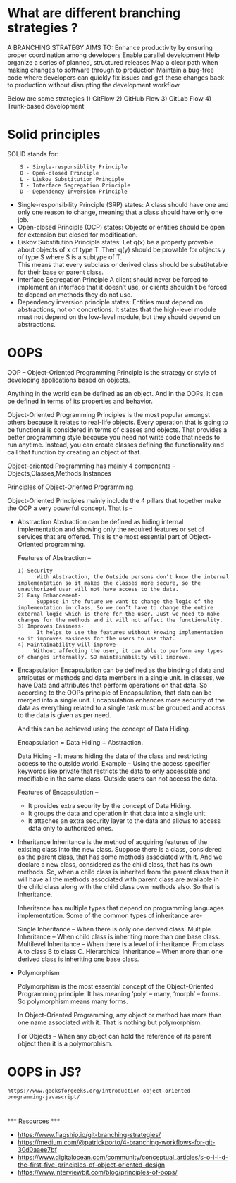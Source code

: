 # What are different branching strategies ?
  A BRANCHING STRATEGY AIMS TO:
    Enhance productivity by ensuring proper coordination among developers
    Enable parallel development
    Help organize a series of planned, structured releases
    Map a clear path when making changes to software through to production
    Maintain a bug-free code where developers can quickly fix issues and get these changes back to production without disrupting the development workflow
  
  Below are some strategies
    1) GitFlow
    2) GitHub Flow
    3) GitLab Flow
    4) Trunk-based development

# Solid principles

  SOLID stands for:

        S - Single-responsiblity Principle
        O - Open-closed Principle
        L - Liskov Substitution Principle
        I - Interface Segregation Principle
        D - Dependency Inversion Principle

   - Single-responsibility Principle (SRP) states:
        A class should have one and only one reason to change, meaning that a class should have only one job.  
   - Open-closed Principle (OCP) states:
        Objects or entities should be open for extension but closed for modification. 
   - Liskov Substitution Principle states:
        Let q(x) be a property provable about objects of x of type T. Then q(y) should be provable for objects y of type S where S is a subtype of T.    
        This means that every subclass or derived class should be substitutable for their base or parent class.  
   - Interface Segregation Principle
        A client should never be forced to implement an interface that it doesn’t use, or clients shouldn’t be forced to depend on methods they do not use.
   - Dependency inversion principle states:
        Entities must depend on abstractions, not on concretions. It states that the high-level module must not depend on the low-level module, but they should depend on abstractions.

# OOPS

  OOP – Object-Oriented Programming Principle is the strategy or style of developing applications based on objects.

  Anything in the world can be defined as an object. And in the OOPs, it can be defined in terms of its properties and behavior. 

  Object-Oriented Programming Principles is the most popular amongst others because it  relates to real-life objects. Every operation that is going to be functional is  considered in terms of classes and objects. That provides a better programming style because you need not write code that needs to run anytime. Instead, you can create classes defining the functionality and call that function by creating an object of that. 

  Object-oriented Programming has mainly 4 components –  Objects,Classes,Methods,Instances

  Principles of Object-Oriented Programming

  Object-Oriented Principles mainly include the 4 pillars that together make the OOP a very powerful concept. That is – 

  - Abstraction
      Abstraction can be defined as hiding internal implementation and showing only the required features or set of services that are offered. This is the most essential part of Object-Oriented programming.

      Features of Abstraction – 

        1) Security- 
              With Abstraction, the Outside persons don’t know the internal implementation so it makes the classes more secure, so the unauthorized user will not have access to the data.
        2) Easy Enhancement- 
              Suppose in the future we want to change the logic of the implementation in class, So we don’t have to change the entire external logic which is there for the user. Just we need to make changes for the methods and it will not affect the functionality.
        3) Improves Easiness- 
              It helps to use the features without knowing implementation so it improves easiness for the users to use that.
        4) Maintainability will improve- 
             Without affecting the user, it can able to perform any types of changes internally. SO maintainability will improve.

  - Encapsulation
       Encapsulation can be defined as the binding of data and attributes or methods and data members in a single unit. In classes, we have Data and attributes that perform operations on that data. So  according to the OOPs principle of Encapsulation, that data can be merged into a single unit. Encapsulation enhances more security of the data as everything related to a single task must be grouped and access to the data is given as per need.

      And this can be achieved using the concept of Data Hiding.

      Encapsulation  =  Data Hiding + Abstraction.

      Data Hiding – It means hiding the data of the class and restricting access to the outside world. Example – Using the access specifier keywords like private that restricts the data to only accessible and modifiable in the same class. Outside users can not access the data.

      Features of Encapsulation – 

      - It provides extra security by the concept of Data Hiding. 
      - It groups the data and operation in that data into a single unit.
      - It attaches an extra security layer to the data and allows to access data only to authorized ones.

  - Inheritance
      Inheritance is the method of acquiring features of the existing class into the new class. Suppose there is a class, considered as the parent class, that has some methods associated with it. And we declare a new class, considered as the child class, that has its own methods. So, when a child class is inherited from the parent class then it will have all the methods associated with parent class are available in the child class along with the child class own methods also. So that is Inheritance.

      Inheritance has multiple types that depend on programming languages implementation. Some of the common types of inheritance are- 

      Single Inheritance – When there is only one derived class.
      Multiple Inheritance – When child class is inheriting more than one base class.
      Multilevel Inheritance – When there is a level of inheritance. From class A to class B to class C.
      Hierarchical Inheritance – When more than one derived class is inheriting one base class.

  - Polymorphism

      Polymorphism is the most essential concept of the Object-Oriented Programming principle. It has meaning ‘poly’ – many, ‘morph’ – forms.  So polymorphism means many forms. 

      In Object-Oriented Programming, any object or method has more than one name associated with it. That is nothing but polymorphism.

      For Objects – When any object can hold the reference of its parent object then it is a polymorphism. 

# OOPS in JS?
    https://www.geeksforgeeks.org/introduction-object-oriented-programming-javascript/

#

  *** Resources ***

  - https://www.flagship.io/git-branching-strategies/
  - https://medium.com/@patrickporto/4-branching-workflows-for-git-30d0aaee7bf
  - https://www.digitalocean.com/community/conceptual_articles/s-o-l-i-d-the-first-five-principles-of-object-oriented-design
  - https://www.interviewbit.com/blog/principles-of-oops/
